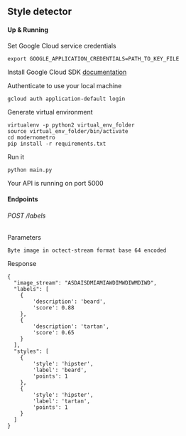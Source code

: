 ## Style detector

#### Up & Running

Set Google Cloud service credentials
```
export GOOGLE_APPLICATION_CREDENTIALS=PATH_TO_KEY_FILE
```
Install Google Cloud SDK [documentation](https://cloud.google.com/sdk/docs/)

Authenticate to use your local machine
```
gcloud auth application-default login
```

Generate virtual environment
```
virtualenv -p python2 virtual_env_folder
source virtual_env_folder/bin/activate
cd modernometro
pip install -r requirements.txt
```

Run it
```
python main.py
```
Your API is running on port 5000

#### Endpoints

###### POST /labels

Parameters

    Byte image in octect-stream format base 64 encoded

Response
```
{
  "image_stream": "ASDAISDMIAMIAWDIMWDIWMDIWD",
  "labels": [
    {
        'description': 'beard',
        'score': 0.88
    },
    {
        'description': 'tartan',
        'score': 0.65
    }
  ],
  "styles": [
    {
        'style': 'hipster',
        'label': 'beard',
        'points': 1
    },
    {
        'style': 'hipster',
        'label': 'tartan',
        'points': 1
    }
  ]
}
```
